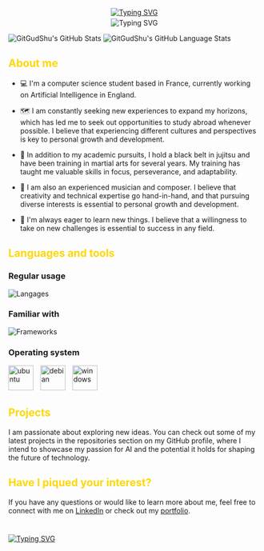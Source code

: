 <p align="center">
    <a href="https://gitgudshu.github.io/"><img src="https://readme-typing-svg.demolab.com?font=Fira+Code&weight=500&size=26&duration=1222&pause=1000&color=FFD700&center=true&vCenter=true&repeat=false&width=435&lines=Thomas+Chu" alt="Typing SVG" /></a>
</p>
<p align="center" style="margin-top: -10px;">
    <img src="https://readme-typing-svg.demolab.com?font=Fira+Code&pause=1000&color=FFD700&center=true&vCenter=false&width=435&lines=Passionate+student+in+Data+Science+;Currently+pursuing+studies+in+AI;Always+learning+new+things" alt="Typing SVG" /></a>
</p>

<!-- https://readme-typing-svg.demolab.com/demo/ -->

<!-- https://www.youtube.com/watch?v=n6d4KHSKqGk&t=107s&ab_channel=codeSTACKr -->

<!-- https://github.com/abhisheknaiidu/awesome-github-profile-readme -->

![GitGudShu's GitHub Stats](https://github-readme-stats-gitgudshu.vercel.app/api/?username=GitGudShu&count_private=true&theme=shades-of-purple&showicons=true)
![GitGudShu's GitHub Language Stats](https://github-readme-stats-gitgudshu.vercel.app/api/top-langs/?username=GitGudShu&hide=ShaderLab&exclude_repo=AudioMemory&langs_count=8&theme=shades-of-purple&layout=compact)

## <font color="#FFD700">**About me**</font>

- 💻 I'm a computer science student based in France, currently working on Artificial Intelligence in England.

- 🗺️ I am constantly seeking new experiences to expand my horizons, which has led me to seek out opportunities to study abroad whenever possible. I believe that experiencing different cultures and perspectives is key to personal growth and development.

- 🥋 In addition to my academic pursuits, I hold a black belt in jujitsu and have been training in martial arts for several years. My training has taught me valuable skills in focus, perseverance, and adaptability.

- 🎼 I am also an experienced musician and composer. I believe that creativity and technical expertise go hand-in-hand, and that pursuing diverse interests is essential to personal growth and development.

- 🔬 I'm always eager to learn new things. I believe that a willingness to take on new challenges is essential to success in any field.

## <font color="#FFD700">**Languages and tools**</font>

### **Regular usage**

![Langages](https://skillicons.dev/icons?i=github,vscode,py,java,js,nodejs,vuejs,mysql,html,css&perline=5)

### **Familiar with**

![Frameworks](https://skillicons.dev/icons?i=php,flask,c,cpp,cs,qt,mongo,postgres,gitlab,jenkins,maven,arduino,raspberrypi,unity&perline=7)

### **Operating system**

<p>
    <img alt="ubuntu" src="https://upload.wikimedia.org/wikipedia/commons/a/ab/Logo-ubuntu_cof-orange-hex.svg" height="50" style="margin-right: 10px">
    <img alt="debian" src="https://upload.wikimedia.org/wikipedia/commons/thumb/6/66/Openlogo-debianV2.svg/1200px-Openlogo-debianV2.svg.png" height="50" style="margin-right: 10px">
    <img alt="windows" src="https://upload.wikimedia.org/wikipedia/commons/5/5f/Windows_logo_-_2012.svg" height="50">
</p>

## <font color="#FFD700">**Projects**</font>

I am passionate about exploring new ideas. You can check out some of my latest projects in the repositories section on my GitHub profile, where I intend to showcase my passion for AI and the potential it holds for shaping the future of technology.

## <font color="#FFD700">**Have I piqued your interest?**</font>

If you have any questions or would like to learn more about me, feel free to connect with me on [LinkedIn](https://www.linkedin.com/in/thomas-chu-259702235/) or check out my [portfolio](https://gitgudshu.github.io/).

#

<a href="https://git.io/typing-svg"><img src="https://readme-typing-svg.demolab.com?font=Fira+Code&pause=1000&color=FFD700&repeat=true&width=435&lines=Looking+forward+to+working+with+you" alt="Typing SVG" /></a>